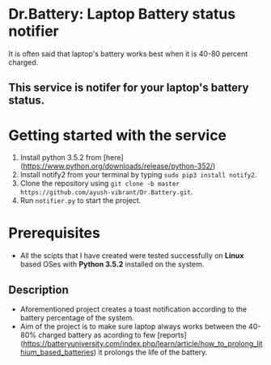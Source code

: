 # Dr.Battery: Laptop Battery status notifier
It is often said that laptop's battery works best when it is 40-80 percent charged. 

## This service is notifer for your laptop's battery status.

# Getting started with the service
1. Install python 3.5.2 from [here] (https://www.python.org/downloads/release/python-352/)
2. Install notify2 from your terminal by typing `sudo pip3 install notify2`.
3. Clone the repository using `git clone -b master https://github.com/ayush-vibrant/Dr.Battery.git`.
4. Run `notifier.py` to start the project.

# Prerequisites
* All the scipts that I have created were tested successfully on **Linux** based OSes with **Python 3.5.2** installed on the system.

## Description
* Aforementioned project creates a toast notification according to the battery percentage of the system.
* Aim of the project is to make sure laptop always works between the 40-80% charged battery as acording to few [reports] (https://batteryuniversity.com/index.php/learn/article/how_to_prolong_lithium_based_batteries) it prolongs the life of the battery.
